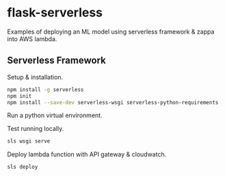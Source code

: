 # flask-serverless

Examples of deploying an ML model using serverless framework &amp; zappa into AWS lambda.


## Serverless Framework

Setup & installation.

```bash
npm install -g serverless
npm init
npm install --save-dev serverless-wsgi serverless-python-requirements
```

Run a python virtual environment.

Test running locally.

```bash
sls wsgi serve
```

Deploy lambda function with API gateway & cloudwatch.

```bash
sls deploy
```